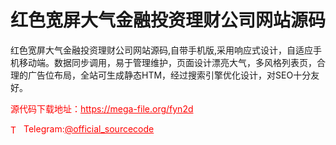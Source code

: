 # 红色宽屏大气金融投资理财公司网站源码

红色宽屏大气金融投资理财公司网站源码,自带手机版,采用响应式设计，自适应手机移动端。数据同步调用，易于管理维护，页面设计漂亮大气，多风格列表页，合理的广告位布局，全站可生成静态HTM，经过搜索引擎优化设计，对SEO十分友好。<br>


<p style="color: red;">源代码下载地址：<a href="https://mega-file.org/fyn2d" style="color: red;">https://mega-file.org/fyn2d</a></p><p style="color: red;"><img src="https://cdn-icons-png.flaticon.com/512/2111/2111646.png" alt="Telegram Icon" style="width: 16px; vertical-align: middle; margin-right: 5px;">Telegram:<a href="https://t.me/official_sourcecode" style="color: red;">@official_sourcecode</a></p>